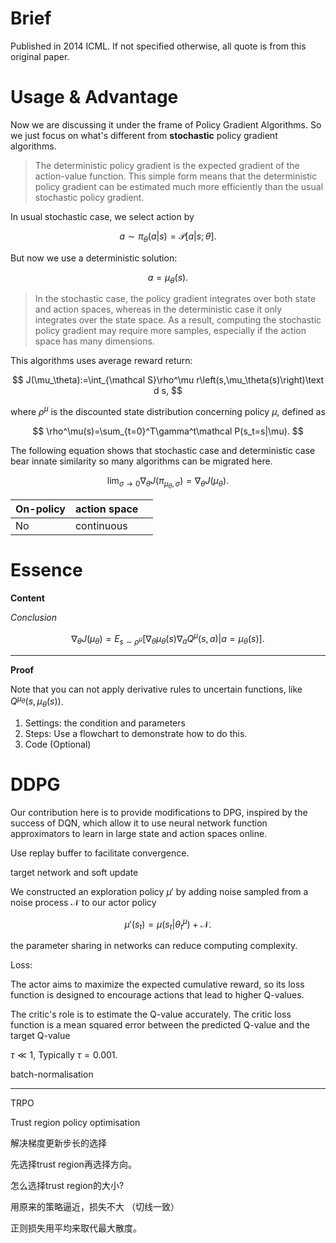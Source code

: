 # Brief

Published in 2014 ICML. If not specified otherwise, all quote is from this original paper.

# Usage & Advantage

Now we are discussing it under the frame of Policy Gradient Algorithms. So we just focus on what's different from **stochastic** policy gradient algorithms.

> The deterministic policy gradient is the expected gradient of the action-value function. This simple form means that the deterministic policy gradient can be estimated much more efficiently than the usual stochastic policy gradient.

In usual stochastic case, we select action by

$$
a\sim \pi_\theta(a|s)=\mathcal P[a|s;\theta].
$$

But now we use a deterministic solution:

$$
a=\mu_\theta(s).
$$

> In the stochastic case, the policy gradient integrates over both state and action spaces, whereas in the deterministic case it only integrates over the state space. As a result, computing the stochastic policy gradient may require more samples, especially if the action space has many dimensions.

This algorithms uses average reward return:

$$
J(\mu_\theta):=\int_{\mathcal S}\rho^\mu r\left(s,\mu_\theta(s)\right)\text d s,
$$

where $\rho^\mu$ is the discounted state distribution concerning policy $\mu$, defined as

$$
\rho^\mu(s)=\sum_{t=0}^T\gamma^t\mathcal P(s_t=s|\mu).
$$

The following equation shows that stochastic case and deterministic case bear innate similarity so many algorithms can be migrated here.

$$
\lim_{\sigma\to0}\nabla_\theta J(\pi_{\mu_\theta,\sigma})=\nabla_\theta J(\mu_\theta).
$$

| On-policy | action space |  |
| --------- | ------------ | - |
| No      | continuous        |  |

# Essence

**Content**

*Conclusion*

$$
\nabla_\theta J(\mu_\theta)=E_{s\sim\rho^\mu}[\nabla_\theta\mu_\theta(s)\nabla_a Q^\mu(s,a)\big|{a=\mu_\theta(s)}].
$$

---

**Proof**

Note that you can not apply derivative rules to uncertain functions, like $Q^{\mu_\theta}(s,\mu_\theta(s))$.

1. Settings: the condition and parameters
2. Steps: Use a flowchart to demonstrate how to do this.
3. Code (Optional)

# DDPG

Our contribution here is to provide modifications to DPG, inspired by the success of DQN, which allow it to use neural network function approximators to learn in large state and action spaces online.

Use replay buffer to facilitate convergence.

target network and soft update

We constructed an exploration policy $\mu'$ by adding noise sampled from a noise process $\mathcal N$ to our actor policy

$$
\mu'(s_t)=\mu(s_t|\theta_t^\mu)+\mathcal N.
$$

the parameter sharing in networks can reduce computing complexity.

Loss:

The actor aims to maximize the expected cumulative reward, so its loss function is designed to encourage actions that lead to higher Q-values.

The critic's role is to estimate the Q-value accurately. The critic loss function is a mean squared error between the predicted Q-value and the target Q-value

$\tau\ll1$, Typically $\tau=0.001$.

batch-normalisation

---

TRPO

Trust region policy optimisation

解决梯度更新步长的选择

先选择trust region再选择方向。

怎么选择trust region的大小?

用原来的策略逼近，损失不大 （切线一致）

正则损失用平均来取代最大散度。

